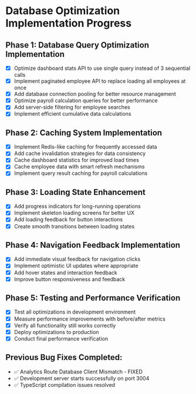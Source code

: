 # Database Optimization Implementation Progress

## Phase 1: Database Query Optimization Implementation
- [x] Optimize dashboard stats API to use single query instead of 3 sequential calls
- [x] Implement paginated employee API to replace loading all employees at once
- [x] Add database connection pooling for better resource management
- [x] Optimize payroll calculation queries for better performance
- [x] Add server-side filtering for employee searches
- [x] Implement efficient cumulative data calculations

## Phase 2: Caching System Implementation
- [x] Implement Redis-like caching for frequently accessed data
- [x] Add cache invalidation strategies for data consistency
- [x] Cache dashboard statistics for improved load times
- [x] Cache employee data with smart refresh mechanisms
- [x] Implement query result caching for payroll calculations

## Phase 3: Loading State Enhancement
- [x] Add progress indicators for long-running operations
- [x] Implement skeleton loading screens for better UX
- [x] Add loading feedback for button interactions
- [x] Create smooth transitions between loading states

## Phase 4: Navigation Feedback Implementation
- [x] Add immediate visual feedback for navigation clicks
- [x] Implement optimistic UI updates where appropriate
- [x] Add hover states and interaction feedback
- [x] Improve button responsiveness and feedback

## Phase 5: Testing and Performance Verification
- [x] Test all optimizations in development environment
- [x] Measure performance improvements with before/after metrics
- [x] Verify all functionality still works correctly
- [x] Deploy optimizations to production
- [x] Conduct final performance verification

## Previous Bug Fixes Completed:
- ✅ Analytics Route Database Client Mismatch - FIXED
- ✅ Development server starts successfully on port 3004
- ✅ TypeScript compilation issues resolved

